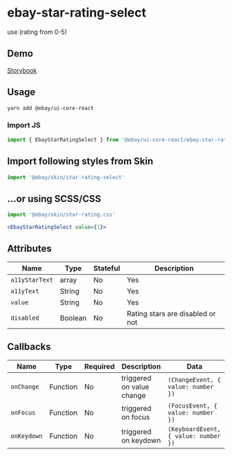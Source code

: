 # ebay-star-rating-select
use (rating from 0-5)
## Demo
[Storybook](https://opensource.ebay.com/ebayui-core-react/main/?path=/story/ebay-star-rating-select--isolated)

## Usage
```
yarn add @ebay/ui-core-react
```

### Import JS
```jsx harmony
import { EbayStarRatingSelect } from '@ebay/ui-core-react/ebay-star-rating-select'
```

## Import following styles from Skin
```jsx harmony
import '@ebay/skin/star-rating-select'
```

## ...or using SCSS/CSS
```jsx harmony
import '@ebay/skin/star-rating.css'
```

```jsx harmony
<EbayStarRatingSelect value={1}>
```

## Attributes

Name | Type | Stateful | Description
--- | --- | --- | ---
| `a11yStarText`       | array  | No       | Yes      | array of strings for star inputs              |
| `a11yText`       | String  | No       | Yes      | container aria-label               |
| `value`           | String  | No       | Yes      | The amount of stars to be filled. Can be "2-5" for 2 and a half stars.|
| `disabled` | Boolean | No | Rating stars are disabled or not

## Callbacks

| Name       | Type     | Required | Description               | Data                                 |
|------------|----------|----------|---------------------------|--------------------------------------|
| `onChange` | Function | No       | triggered on value change | `(ChangeEvent, { value: number })`   |
| `onFocus` | Function | No       | triggered on focus        | `(FocusEvent, { value: number })`    |
| `onKeydown` | Function | No       | triggered on keydown     | `(KeyboardEvent, { value: number })` |
